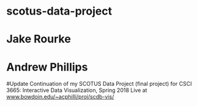 # scotus-data-project
# Jake Rourke
# Andrew Phillips
#Update
Continuation of my SCOTUS Data Project (final project) for CSCI 3665: Interactive Data Visualization, Spring 2018
Live at www.bowdoin.edu/~acphilli/proj/scdb-vis/
